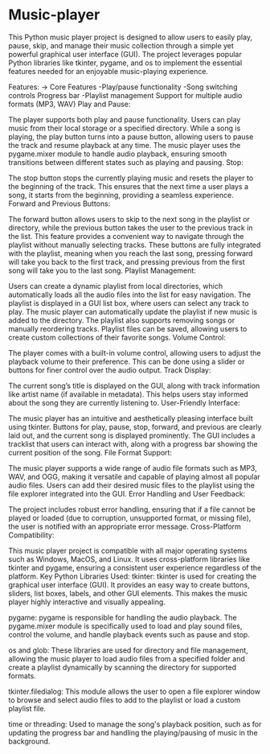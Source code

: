 # Music-player
This Python music player project is designed to allow users to easily play, pause, skip, and manage their music collection through a simple yet powerful graphical user interface (GUI). The project leverages popular Python libraries like tkinter, pygame, and os to implement the essential features needed for an enjoyable music-playing experience.

Features:
  -> Core Features 
    -Play/pause functionality 
    -Song switching controls Progress bar 
    -Playlist management Support for multiple audio formats (MP3, WAV)
Play and Pause:

The player supports both play and pause functionality. Users can play music from their local storage or a specified directory. While a song is playing, the play button turns into a pause button, allowing users to pause the track and resume playback at any time.
The music player uses the pygame.mixer module to handle audio playback, ensuring smooth transitions between different states such as playing and pausing.
Stop:

The stop button stops the currently playing music and resets the player to the beginning of the track. This ensures that the next time a user plays a song, it starts from the beginning, providing a seamless experience.
Forward and Previous Buttons:

The forward button allows users to skip to the next song in the playlist or directory, while the previous button takes the user to the previous track in the list. This feature provides a convenient way to navigate through the playlist without manually selecting tracks.
These buttons are fully integrated with the playlist, meaning when you reach the last song, pressing forward will take you back to the first track, and pressing previous from the first song will take you to the last song.
Playlist Management:

Users can create a dynamic playlist from local directories, which automatically loads all the audio files into the list for easy navigation. The playlist is displayed in a GUI list box, where users can select any track to play.
The music player can automatically update the playlist if new music is added to the directory. The playlist also supports removing songs or manually reordering tracks.
Playlist files can be saved, allowing users to create custom collections of their favorite songs.
Volume Control:

The player comes with a built-in volume control, allowing users to adjust the playback volume to their preference. This can be done using a slider or buttons for finer control over the audio output.
Track Display:

The current song’s title is displayed on the GUI, along with track information like artist name (if available in metadata). This helps users stay informed about the song they are currently listening to.
User-Friendly Interface:

The music player has an intuitive and aesthetically pleasing interface built using tkinter. Buttons for play, pause, stop, forward, and previous are clearly laid out, and the current song is displayed prominently.
The GUI includes a tracklist that users can interact with, along with a progress bar showing the current position of the song.
File Format Support:

The music player supports a wide range of audio file formats such as MP3, WAV, and OGG, making it versatile and capable of playing almost all popular audio files.
Users can add their desired music files to the playlist using the file explorer integrated into the GUI.
Error Handling and User Feedback:

The project includes robust error handling, ensuring that if a file cannot be played or loaded (due to corruption, unsupported format, or missing file), the user is notified with an appropriate error message.
Cross-Platform Compatibility:

This music player project is compatible with all major operating systems such as Windows, MacOS, and Linux. It uses cross-platform libraries like tkinter and pygame, ensuring a consistent user experience regardless of the platform.
Key Python Libraries Used:
tkinter:
tkinter is used for creating the graphical user interface (GUI). It provides an easy way to create buttons, sliders, list boxes, labels, and other GUI elements. This makes the music player highly interactive and visually appealing.

pygame:
pygame is responsible for handling the audio playback. The pygame.mixer module is specifically used to load and play sound files, control the volume, and handle playback events such as pause and stop.

os and glob:
These libraries are used for directory and file management, allowing the music player to load audio files from a specified folder and create a playlist dynamically by scanning the directory for supported formats.

tkinter.filedialog:
This module allows the user to open a file explorer window to browse and select audio files to add to the playlist or load a custom playlist file.

time or threading:
Used to manage the song's playback position, such as for updating the progress bar and handling the playing/pausing of music in the background.
